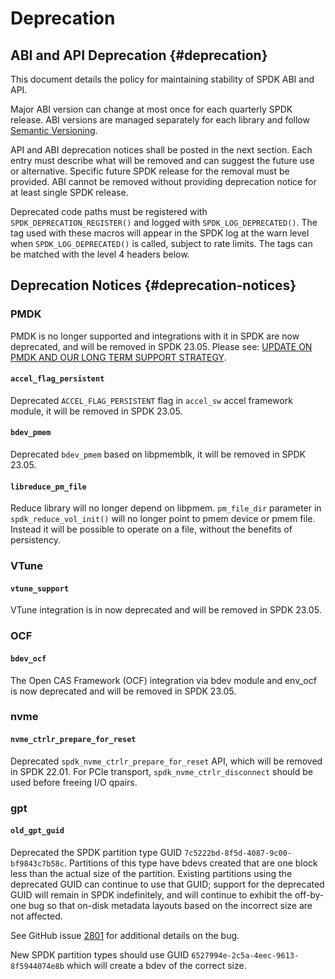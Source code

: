 # Deprecation

## ABI and API Deprecation {#deprecation}

This document details the policy for maintaining stability of SPDK ABI and API.

Major ABI version can change at most once for each quarterly SPDK release.
ABI versions are managed separately for each library and follow [Semantic Versioning](https://semver.org/).

API and ABI deprecation notices shall be posted in the next section.
Each entry must describe what will be removed and can suggest the future use or alternative.
Specific future SPDK release for the removal must be provided.
ABI cannot be removed without providing deprecation notice for at least single SPDK release.

Deprecated code paths must be registered with `SPDK_DEPRECATION_REGISTER()` and logged with
`SPDK_LOG_DEPRECATED()`. The tag used with these macros will appear in the SPDK
log at the warn level when `SPDK_LOG_DEPRECATED()` is called, subject to rate limits.
The tags can be matched with the level 4 headers below.

## Deprecation Notices {#deprecation-notices}

### PMDK

PMDK is no longer supported and integrations with it in SPDK are now deprecated, and will be removed in SPDK 23.05.
Please see: [UPDATE ON PMDK AND OUR LONG TERM SUPPORT STRATEGY](https://pmem.io/blog/2022/11/update-on-pmdk-and-our-long-term-support-strategy/).

#### `accel_flag_persistent`

Deprecated `ACCEL_FLAG_PERSISTENT` flag in `accel_sw` accel framework module, it will be removed in SPDK 23.05.

#### `bdev_pmem`

Deprecated `bdev_pmem` based on libpmemblk, it will be removed in SPDK 23.05.

#### `libreduce_pm_file`

Reduce library will no longer depend on libpmem. `pm_file_dir` parameter in `spdk_reduce_vol_init()`
will no longer point to pmem device or pmem file. Instead it will be possible to operate on a file,
without the benefits of persistency.

### VTune

#### `vtune_support`

VTune integration is in now deprecated and will be removed in SPDK 23.05.

### OCF

#### `bdev_ocf`

The Open CAS Framework (OCF) integration via bdev module and env_ocf is now deprecated
and will be removed in SPDK 23.05.

### nvme

#### `nvme_ctrlr_prepare_for_reset`

Deprecated `spdk_nvme_ctrlr_prepare_for_reset` API, which will be removed in SPDK 22.01.
For PCIe transport, `spdk_nvme_ctrlr_disconnect` should be used before freeing I/O qpairs.

### gpt

#### `old_gpt_guid`

Deprecated the SPDK partition type GUID `7c5222bd-8f5d-4087-9c00-bf9843c7b58c`. Partitions of this
type have bdevs created that are one block less than the actual size of the partition. Existing
partitions using the deprecated GUID can continue to use that GUID; support for the deprecated GUID
will remain in SPDK indefinitely, and will continue to exhibit the off-by-one bug so that on-disk
metadata layouts based on the incorrect size are not affected.

See GitHub issue [2801](https://github.com/spdk/spdk/issues/2801) for additional details on the bug.

New SPDK partition types should use GUID `6527994e-2c5a-4eec-9613-8f5944074e8b` which will create
a bdev of the correct size.
